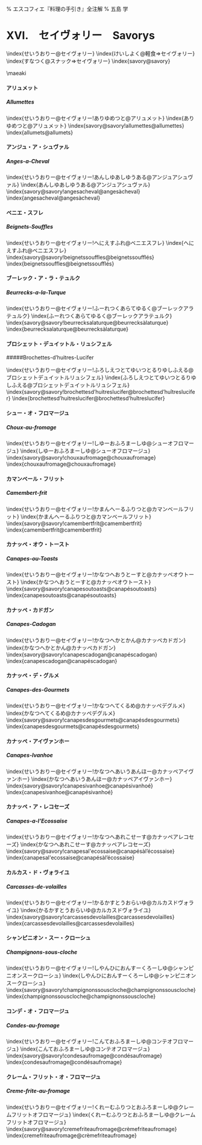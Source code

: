 % エスコフィエ『料理の手引き』全注解
% 五島 学


# XVI.　セイヴォリー　Savorys

\index{せいうおりー@セイヴォリー}
\index{けいしよく@軽食⇒セイヴォリー}
\index{すなつく@スナック⇒セイヴォリー}
\index{savory@savory}




\maeaki

#### アリュメット

##### Allumettes

\index{せいうおりー@セイヴォリー!ありゆめつと@アリュメット}
\index{ありゆめつと@アリュメット}
\index{savory@savory!allumettes@allumettes}
\index{allumets@allumets}


#### アンジュ・ア・シュヴァル

##### Anges-a-Cheval

\index{せいうおりー@セイヴォリー!あんしゆあしゆうある@アンジュアシュヴァル}
\index{あんしゆあしゆうある@アンジュアシュヴァル}
\index{savory@savory!angesacheval@angesàcheval}
\index{angesacheval@angesàcheval}


#### ベニエ・スフレ

##### Beignets-Souffles

\index{せいうおりー@セイヴォリー!へにえすふれ@ベニエスフレ}
\index{へにえすふれ@ベニエスフレ}
\index{savory@savory!beignetssouffles@beignetssoufflés}
\index{beignetssouffles@beignetssoufflés}


#### ブーレック・ア・ラ・テュルク

##### Beurrecks-a-la-Turque

\index{せいうおりー@セイヴォリー!ふーれつくあらてゆるく@ブーレックアラテュルク}
\index{ふーれつくあらてゆるく@ブーレックアラテュルク}
\index{savory@savory!beurrecksalaturque@beurrecksàlaturque}
\index{beurrecksalaturque@beurrecksàlaturque}


#### ブロシェット・デュイットル・リュシフェル

#####Brochettes-d’huitres-Lucifer

\index{せいうおりー@セイヴォリー!ふろしえつとてゆいつとるりゆしふえる@ブロシェットデュイットルリュシフェル}
\index{ふろしえつとてゆいつとるりゆしふえる@ブロシェットデュイットルリュシフェル}
\index{savory@savory!brochettesd’huitreslucifer@brochettesd’huîtreslucifer}
\index{brochettesd’huitreslucifer@brochettesd’huîtreslucifer}


#### シュー・オ・フロマージュ

##### Choux-au-fromage

\index{せいうおりー@セイヴォリー!しゆーおふろまーしゆ@シューオフロマージュ}
\index{しゆーおふろまーしゆ@シューオフロマージュ}
\index{savory@savory!chouxaufromage@chouxaufromage}
\index{chouxaufromage@chouxaufromage}


#### カマンベール・フリット

##### Camembert-frit

\index{せいうおりー@セイヴォリー!かまんへーるふりつと@カマンベールフリット}
\index{かまんへーるふりつと@カマンベールフリット}
\index{savory@savory!camembertfrit@camembertfrit}
\index{camembertfrit@camembertfrit}


#### カナッペ・オウ・トースト

##### Canapes-ou-Toasts

\index{せいうおりー@セイヴォリー!かなつへおうとーすと@カナッペオウトースト}
\index{かなつへおうとーすと@カナッペオウトースト}
\index{savory@savory!canapesoutoasts@canapésoutoasts}
\index{canapesoutoasts@canapésoutoasts}


#### カナッペ・カドガン

##### Canapes-Cadogan

\index{せいうおりー@セイヴォリー!かなつへかとかん@カナッペカドガン}
\index{かなつへかとかん@カナッペカドガン}
\index{savory@savory!canapescadogan@canapéscadogan}
\index{canapescadogan@canapéscadogan}


#### カナッペ・デ・グルメ

##### Canapes-des-Gourmets

\index{せいうおりー@セイヴォリー!かなつへてくるめ@カナッペデグルメ}
\index{かなつへてくるめ@カナッペデグルメ}
\index{savory@savory!canapesdesgourmets@canapésdesgourmets}
\index{canapesdesgourmets@canapésdesgourmets}


#### カナッペ・アイヴァンホー

##### Canapes-Ivanhoe

\index{せいうおりー@セイヴォリー!かなつへあいうあんほー@カナッペアイヴァンホー}
\index{かなつへあいうあんほー@カナッペアイヴァンホー}
\index{savory@savory!canapesivanhoe@canapésivanhoé}
\index{canapesivanhoe@canapésivanhoé}


#### カナッペ・ア・レコセーズ

##### Canapes-a-l'Ecossaise

\index{せいうおりー@セイヴォリー!かなつへあれこせーす@カナッペアレコセーズ}
\index{かなつへあれこせーす@カナッペアレコセーズ}
\index{savory@savory!canapesal'ecossaise@canapésàl’écossaise}
\index{canapesal'ecossaise@canapésàl’écossaise}


#### カルカス・ド・ヴォライユ

##### Carcasses-de-volailles

\index{せいうおりー@セイヴォリー!かるかすとうおらいゆ@カルカスドヴォライユ}
\index{かるかすとうおらいゆ@カルカスドヴォライユ}
\index{savory@savory!carcassesdevolailles@carcassesdevolailles}
\index{carcassesdevolailles@carcassesdevolailles}


#### シャンピニオン・スー・クローシュ

##### Champignons-sous-cloche

\index{せいうおりー@セイヴォリー!しやんひにおんすーくろーしゆ@シャンピニオンスークローシュ}
\index{しやんひにおんすーくろーしゆ@シャンピニオンスークローシュ}
\index{savory@savory!champignonssouscloche@champignonssouscloche}
\index{champignonssouscloche@champignonssouscloche}


#### コンデ・オ・フロマージュ

##### Condes-au-fromage

\index{せいうおりー@セイヴォリー!こんておふろまーしゆ@コンテオフロマージュ}
\index{こんておふろまーしゆ@コンテオフロマージュ}
\index{savory@savory!condesaufromage@condésaufromage}
\index{condesaufromage@condésaufromage}


#### クレーム・フリット・オ・フロマージュ

##### Creme-frite-au-fromage

\index{せいうおりー@セイヴォリー!くれーむふりつとおふろまーしゆ@クレームフリットオフロマージュ}
\index{くれーむふりつとおふろまーしゆ@クレームフリットオフロマージュ}
\index{savory@savory!cremefriteaufromage@crèmefriteaufromage}
\index{cremefriteaufromage@crèmefriteaufromage}



